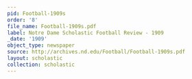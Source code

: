 ```yaml
---
pid: Football-1909s
order: '8'
file_name: Football-1909s.pdf
label: Notre Dame Scholastic Football Review - 1909
_date: '1909'
object_type: newspaper
source: http://archives.nd.edu/Football/Football-1909s.pdf
layout: scholastic
collection: scholastic
---
```

